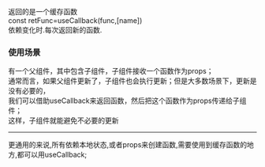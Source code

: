 返回的是一个缓存函数    
const retFunc=useCallback(func,[name])  
依赖变化时.每次返回新的函数.  

### 使用场景
有一个父组件，其中包含子组件，子组件接收一个函数作为props；  
通常而言，如果父组件更新了，子组件也会执行更新；但是大多数场景下，更新是没有必要的，  
我们可以借助useCallback来返回函数，然后把这个函数作为props传递给子组件；  
这样，子组件就能避免不必要的更新  

---------------
更通用的来说,所有依赖本地状态,或者props来创建函数,需要使用到缓存函数的地方,都可以用useCallback;
